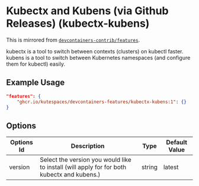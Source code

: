 # Kubectx and Kubens (via Github Releases) (kubectx-kubens)

This is mirrored from [`devcontainers-contrib/features`](https://github.com/devcontainers-contrib/features).

kubectx is a tool to switch between contexts (clusters) on kubectl faster. kubens is a tool to switch between Kubernetes namespaces (and configure them for kubectl) easily.

## Example Usage

```json
"features": {
    "ghcr.io/kutespaces/devcontainers-features/kubectx-kubens:1": {}
}
```

## Options

| Options Id | Description | Type | Default Value |
|-----|-----|-----|-----|
| version | Select the version you would like to install (will apply for for both kubectx and kubens.) | string | latest |
